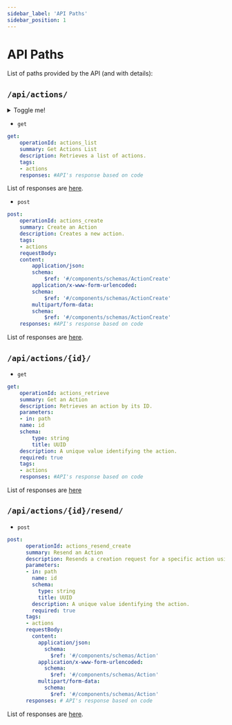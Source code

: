 ```yaml
---
sidebar_label: 'API Paths'
sidebar_position: 1
---
```


# API Paths

List of paths provided by the API (and with details):

## `/api/actions/`

<details>
  <summary>Toggle me!</summary>
  <div>
    <div>This is the detailed content</div>
    <br/>
    <details>
      <summary>
        Nested toggle! Some surprise inside...
      </summary>
      <div>😲😲😲😲😲</div>
    </details>
  </div>
</details>

- `get` 

```yml title: "get"
get:
    operationId: actions_list
    summary: Get Actions List
    description: Retrieves a list of actions.
    tags:
    - actions
    responses: #API's response based on code
```
List of responses are [here](/docs/album-api/api-responses#get).

- `post` 

```yml title: "post"
post:
    operationId: actions_create
    summary: Create an Action
    description: Creates a new action.
    tags:
    - actions
    requestBody:
    content:
        application/json:
        schema:
            $ref: '#/components/schemas/ActionCreate'
        application/x-www-form-urlencoded:
        schema:
            $ref: '#/components/schemas/ActionCreate'
        multipart/form-data:
        schema:
            $ref: '#/components/schemas/ActionCreate'
    responses: #API's response based on code
```
List of responses are [here](/docs/album-api/api-responses#post).

## `/api/actions/{id}/`

- `get`

```yml
get:
    operationId: actions_retrieve
    summary: Get an Action
    description: Retrieves an action by its ID.
    parameters:
    - in: path
    name: id
    schema:
        type: string
        title: UUID
    description: A unique value identifying the action.
    required: true
    tags:
    - actions
    responses: #API's response based on code
```
List of responses are [here](/docs/album-api/api-responses#get-1)

## `/api/actions/{id}/resend/`

- `post`

```yml
post:
      operationId: actions_resend_create
      summary: Resend an Action
      description: Resends a creation request for a specific action using its ID.
      parameters:
      - in: path
        name: id
        schema:
          type: string
          title: UUID
        description: A unique value identifying the action.
        required: true
      tags:
      - actions
      requestBody:
        content:
          application/json:
            schema:
              $ref: '#/components/schemas/Action'
          application/x-www-form-urlencoded:
            schema:
              $ref: '#/components/schemas/Action'
          multipart/form-data:
            schema:
              $ref: '#/components/schemas/Action'
      responses: # API's response based on code
```
List of responses are [here](/docs/album-api/api-responses#post-1).